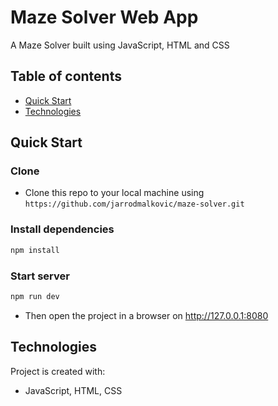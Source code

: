 # Maze Solver Web App

A Maze Solver built using JavaScript, HTML and CSS

## Table of contents

- [Quick Start](#quick-start)
- [Technologies](#technologies)

## Quick Start

### Clone

- Clone this repo to your local machine using `https://github.com/jarrodmalkovic/maze-solver.git`

### Install dependencies

```bash
npm install
```

### Start server

```bash
npm run dev
```

- Then open the project in a browser on http://127.0.0.1:8080

## Technologies

Project is created with:

- JavaScript, HTML, CSS
